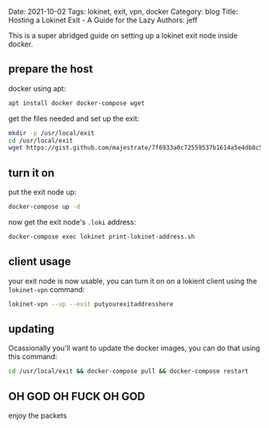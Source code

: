 Date: 2021-10-02
Tags: lokinet, exit, vpn, docker
Category: blog
Title: Hosting a Lokinet Exit - A Guide for the Lazy
Authors: jeff


This is a super abridged guide on setting up a lokinet exit node inside docker.

## prepare the host

docker using apt:
```bash
apt install docker docker-compose wget
```
get the files needed and set up the exit:
```bash
mkdir -p /usr/local/exit
cd /usr/local/exit
wget https://gist.github.com/majestrate/7f6933a0c72559537b1614a5e4db8c54/raw/207ca9d76e5af4a1f986e6f4690b5c546c18f493/docker-compose.yml
```

## turn it on

put the exit node up:
```bash
docker-compose up -d
```
now get the exit node's `.loki` address:
```bash
docker-compose exec lokinet print-lokinet-address.sh
```

## client usage

your exit node is now usable, you can turn it on on a lokient client using the `lokinet-vpn` command:
```bash
lokinet-vpn --up --exit putyourexitaddresshere
```
## updating
   
Ocassionally you'll want to update the docker images, you can do that using this command:
```bash
cd /usr/local/exit && docker-compose pull && docker-compose restart
```
## OH GOD OH FUCK OH GOD

enjoy the packets
